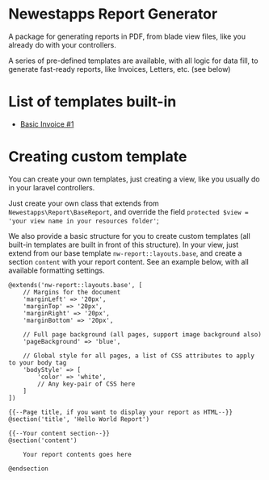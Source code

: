 # Newestapps Report Generator

A package for generating reports in PDF, from blade view files, like you already do with your controllers.

A series of pre-defined templates are available, with all logic for data fill, to generate fast-ready reports, like Invoices, Letters, etc. (see below)

# List of templates built-in

- [Basic Invoice #1](docs/basic-invoice-1.md)

# Creating custom template

You can create your own templates, just creating a view, like you usually do in your laravel controllers. 

Just create your own class that extends from `Newestapps\Report\BaseReport`, and override the field `protected $view = 'your view name in your resources folder'`;

We also provide a basic structure for you to create custom templates (all built-in templates are built in front of this structure). In your view, just extend from our base template `nw-report::layouts.base`, and create a section `content` with your report content. See an example below, with all available formatting settings.

```
@extends('nw-report::layouts.base', [
    // Margins for the document
    'marginLeft' => '20px',
    'marginTop' => '20px',
    'marginRight' => '20px',
    'marginBottom' => '20px',
    
    // Full page background (all pages, support image background also)
    'pageBackground' => 'blue',
    
    // Global style for all pages, a list of CSS attributes to apply to your body tag
    'bodyStyle' => [
        'color' => 'white',
        // Any key-pair of CSS here
    ]
])

{{--Page title, if you want to display your report as HTML--}}
@section('title', 'Hello World Report')

{{--Your content section--}}
@section('content')

    Your report contents goes here

@endsection
```